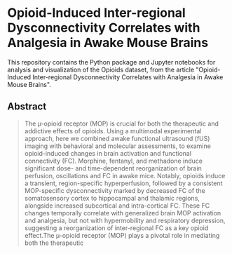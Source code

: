 # Opioid-Induced Inter-regional Dysconnectivity Correlates with Analgesia in Awake Mouse Brains

This repository contains the Python package and Jupyter notebooks for analysis and
visualization of the Opioids dataset, from the article "Opioid-Induced Inter-regional
Dysconnectivity Correlates with Analgesia in Awake Mouse Brains".

## Abstract

> The µ-opioid receptor (MOP) is crucial for both the therapeutic and addictive
> effects of opioids. Using a multimodal experimental approach, here we
> combined awake functional ultrasound (fUS) imaging with behavioral and
> molecular assessments, to examine opioid-induced changes in brain activation
> and functional connectivity (FC). Morphine, fentanyl, and methadone induce
> significant dose- and time-dependent reorganization of brain perfusion,
> oscillations and FC in awake mice. Notably, opioids induce a transient,
> region-specific hyperperfusion, followed by a consistent MOP-specific
> dysconnectivity marked by decreased FC of the somatosensory cortex to
> hippocampal and thalamic regions, alongside increased subcortical and
> intra-cortical FC. These FC changes temporally correlate with generalized
> brain MOP activation and analgesia, but not with hypermobility and
> respiratory depression, suggesting a reorganization of inter-regional FC as a
> key opioid effect.The µ-opioid receptor (MOP) plays a pivotal role in
> mediating both the therapeutic
